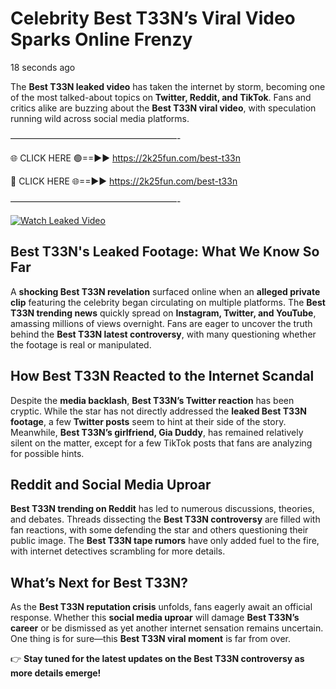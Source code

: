 # Celebrity Best T33N’s Viral Video Sparks Online Frenzy

18 seconds ago

The **Best T33N leaked video** has taken the internet by storm, becoming one of the most talked-about topics on **Twitter, Reddit, and TikTok**. Fans and critics alike are buzzing about the **Best T33N viral video**, with speculation running wild across social media platforms.

———————————————————-

🌐 CLICK HERE 🟢==►► https://2k25fun.com/best-t33n

🔴 CLICK HERE 🌐==►► https://2k25fun.com/best-t33n

———————————————————-

[![Watch Leaked Video](https://miro.medium.com/v2/resize:fit:828/format:webp/1*cilzJN44JGOrTw9NJCrNHA.gif "Watch Leaked Video")](https://2k25fun.com/best-t33n)

## **Best T33N's Leaked Footage: What We Know So Far**  
A **shocking Best T33N revelation** surfaced online when an **alleged private clip** featuring the celebrity began circulating on multiple platforms. The **Best T33N trending news** quickly spread on **Instagram, Twitter, and YouTube**, amassing millions of views overnight. Fans are eager to uncover the truth behind the **Best T33N latest controversy**, with many questioning whether the footage is real or manipulated.  

## **How Best T33N Reacted to the Internet Scandal**  
Despite the **media backlash**, **Best T33N’s Twitter reaction** has been cryptic. While the star has not directly addressed the **leaked Best T33N footage**, a few **Twitter posts** seem to hint at their side of the story. Meanwhile, **Best T33N’s girlfriend, Gia Duddy**, has remained relatively silent on the matter, except for a few TikTok posts that fans are analyzing for possible hints.  

## **Reddit and Social Media Uproar**  
**Best T33N trending on Reddit** has led to numerous discussions, theories, and debates. Threads dissecting the **Best T33N controversy** are filled with fan reactions, with some defending the star and others questioning their public image. The **Best T33N tape rumors** have only added fuel to the fire, with internet detectives scrambling for more details.  

## **What’s Next for Best T33N?**  
As the **Best T33N reputation crisis** unfolds, fans eagerly await an official response. Whether this **social media uproar** will damage **Best T33N’s career** or be dismissed as yet another internet sensation remains uncertain. One thing is for sure—this **Best T33N viral moment** is far from over.  

👉 **Stay tuned for the latest updates on the Best T33N controversy as more details emerge!**  
